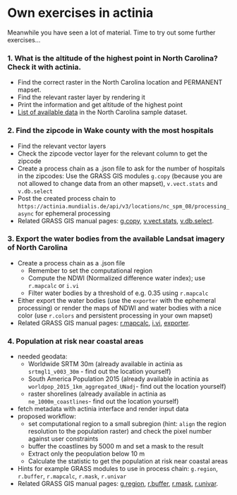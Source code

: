 # Own exercises in actinia

<!--
(duration: up to 2h)
-->

Meanwhile you have seen a lot of material. Time to try out some further exercises...


### 1. What is the altitude of the highest point in North Carolina? Check it with actinia.

  * Find the correct raster in the North Carolina location and PERMANENT mapset.
  * Find the relevant raster layer by rendering it
  * Print the information and get altitude of the highest point
  * [List of available data](https://www.grassbook.org/wp-content/uploads/grasslocations/nc_spm_08_contents.html) in the North Carolina sample dataset.

### 2. Find the zipcode in Wake county with the most hospitals

  * Find the relevant vector layers
  * Check the zipcode vector layer for the relevant column to get the zipcode
  * Create a process chain as a .json file to ask for the number of hospitals in the zipcodes: Use the GRASS GIS modules `g.copy` (because you are not allowed to change data from an other mapset), `v.vect.stats` and `v.db.select`
  * Post the created process chain to `https://actinia.mundialis.de/api/v3/locations/nc_spm_08/processing_async` for ephemeral processing
  * Related GRASS GIS manual pages:
      [g.copy](https://grass.osgeo.org/grass-stable/manuals/g.copy.html),
      [v.vect.stats](https://grass.osgeo.org/grass-stable/manuals/v.vect.stats.html),
      [v.db.select](https://grass.osgeo.org/grass-stable/manuals/v.db.select.html).

### 3. Export the water bodies from the available Landsat imagery of North Carolina

  * Create a process chain as a .json file
    * Remember to set the computational region
    * Compute the NDWI (Normalized difference water index); use `r.mapcalc` or `i.vi`
    * Filter water bodies by a threshold of e.g. 0.35 using `r.mapcalc`
  * Either export the water bodies (use the `exporter` with the ephemeral processing) or render the maps of NDWI and water bodies with a nice color (use `r.colors` and persistent processing in your own mapset)
  * Related GRASS GIS manual pages:
      [r.mapcalc](https://grass.osgeo.org/grass-stable/manuals/r.mapcalc.html),
      [i.vi](https://grass.osgeo.org/grass-stable/manuals/i.vi.html),
      [exporter](https://github.com/mundialis/exporter/).

### 4. Population at risk near coastal areas

  * needed geodata:
    * Worldwide SRTM 30m (already available in actinia as `srtmgl1_v003_30m` - find out the location yourself)
    * South America Population 2015 (already available in actinia as `worldpop_2015_1km_aggregated_UNadj`- find out the location yourself)
    * raster shorelines (already available in actinia as `ne_1000m_coastlines`- find out the location yourself)
  * fetch metadata with actinia interface and render input data
  * proposed workflow:
    * set computational region to a small subregion (hint: `align` the region resolution to the population raster) and check the pixel number against user constraints
    * buffer the coastlines by 5000 m and set a mask to the result
    * Extract only the peopulation below 10 m
    * Calculate the statistic to get the population at risk near coastal areas
  * Hints for example GRASS modules to use in process chain: `g.region`, `r.buffer`, `r.mapcalc`, `r.mask`, `r.univar`
  * Related GRASS GIS manual pages:
      [g.region](https://grass.osgeo.org/grass-stable/manuals/g.region.html),
      [r.buffer](https://grass.osgeo.org/grass-stable/manuals/r.buffer),
      [r.mask](https://grass.osgeo.org/grass-stable/manuals/r.mask),
      [r.univar](https://grass.osgeo.org/grass-stable/manuals/r.univar.html).

<!-- ### EXERCISE: "Property risks from trees"

(draft idea only, submit your suggestion to trainer how to solve this task)

* define your region of interest
* needed geodata:
    * building footprints
        * download from OSM (via [https://overpass-turbo.eu/](https://overpass-turbo.eu/) | Wizard > building > ok > Export > Geojson)
        * these data are now on your machine and not on the actinia server
        * use "ace importer" or cURL to upload
    * select Sentinel-2 scene
* proposed workflow:
    * actinia "ace" importer for building footprint upload
    * `v.buffer` of 10m and 30m around footprints
    * select S2 scene, compute NDVI with `i.vi`
    * filter NDVI threshold > 0.6 (map algebra) to get the tree pixels - more exiting would be a ML approach (with previously prepared training data ;-)) (`r.learn.ml` offers RF and SVM)
    * on binary tree map (which corresponds to risk exposure)
    * count number of tree pixels in 5x5 moving window (`r.neighbors` with method "count")
    * compute property risk statistics using buffers and tree count map and upload to buffered building map (`v.rast.stats`, method=maximum)
    * export of results through REST resources -->
